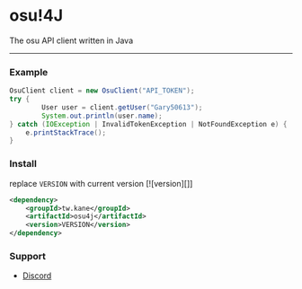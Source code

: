 # osu!4J
The osu API client written in Java

***

### Example

```java
OsuClient client = new OsuClient("API_TOKEN");
try {
        User user = client.getUser("Gary50613");
        System.out.println(user.name);
} catch (IOException | InvalidTokenException | NotFoundException e) {
    e.printStackTrace();
}
```

### Install
replace `VERSION` with current version [![version][]]

```xml
<dependency>
    <groupId>tw.kane</groupId>
    <artifactId>osu4j</artifactId>
    <version>VERSION</version>
</dependency>
```

### Support
- [Discord](https://discord.gg/ct2ufag)